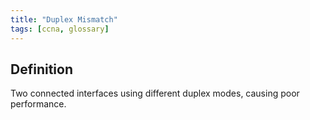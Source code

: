 ```yaml
---
title: "Duplex Mismatch"
tags: [ccna, glossary]
---
```


## Definition

Two connected interfaces using different duplex modes, causing poor performance.
